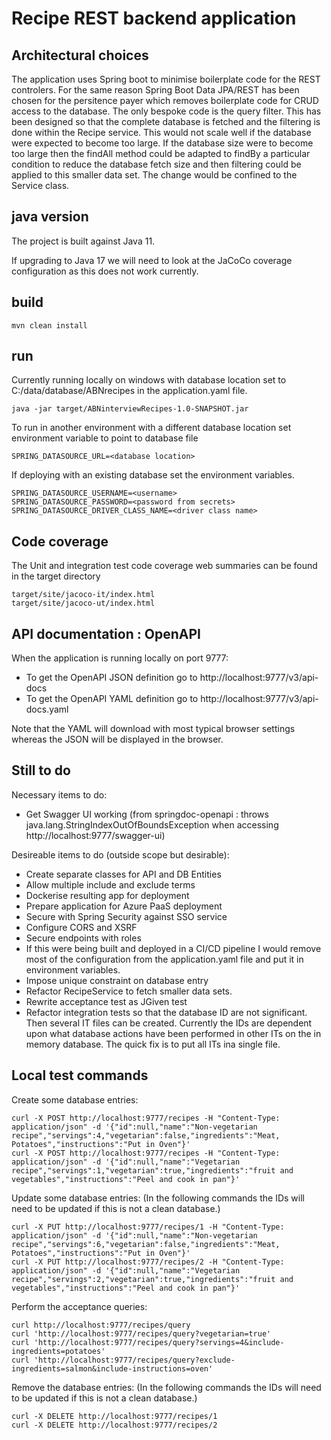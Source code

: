 # Recipe REST backend application

## Architectural choices
The application uses Spring boot to minimise boilerplate code for the REST controlers. For the same reason Spring Boot Data JPA/REST has been chosen for the persitence payer which removes boilerplate code for CRUD access to the database. The only bespoke code is the query filter. This has been designed so that the complete database is fetched and the filtering is done within the Recipe service. This would not scale well if the database were expected to become too large. If the database size were to become too large then the findAll method could be adapted to findBy a particular condition to reduce the database fetch size and then filtering could be applied to this smaller data set. The change would be confined to the Service class. 

## java version
The project is built against Java 11.

If upgrading to Java 17 we will need to look at the JaCoCo coverage configuration as this does not work currently.

## build
```
mvn clean install
```

## run
Currently running locally on windows with database location set to C:/data/database/ABNrecipes in the application.yaml file.

```
java -jar target/ABNinterviewRecipes-1.0-SNAPSHOT.jar
```
To run in another environment with a different database location set environment variable to point to database file
```
SPRING_DATASOURCE_URL=<database location>
```
If deploying with an existing database set the environment variables. 
```
SPRING_DATASOURCE_USERNAME=<username>
SPRING_DATASOURCE_PASSWORD=<password from secrets>
SPRING_DATASOURCE_DRIVER_CLASS_NAME=<driver class name>
```
## Code coverage
The Unit and integration test code coverage web summaries can be found in the target directory
```
target/site/jacoco-it/index.html
target/site/jacoco-ut/index.html
```
## API documentation : OpenAPI
When the application is running locally on port 9777:
- To get the OpenAPI JSON definition go to http://localhost:9777/v3/api-docs
- To get the OpenAPI YAML definition go to http://localhost:9777/v3/api-docs.yaml

Note that the YAML will download with most typical browser settings whereas the JSON will be displayed in the browser.

## Still to do
Necessary items to do:
- Get Swagger UI working (from springdoc-openapi : throws java.lang.StringIndexOutOfBoundsException when accessing http://localhost:9777/swagger-ui)

Desireable items to do (outside scope but desirable):
- Create separate classes for API and DB Entities
- Allow multiple include and exclude terms
- Dockerise resulting app for deployment
- Prepare application for Azure PaaS deployment
- Secure with Spring Security against SSO service
- Configure CORS and XSRF
- Secure endpoints with roles
- If this were being built and deployed in a CI/CD pipeline I would remove most of the configuration from the application.yaml file and put it in environment variables.
- Impose unique constraint on database entry
- Refactor RecipeService to fetch smaller data sets.
- Rewrite acceptance test as JGiven test
- Refactor integration tests so that the database ID are not significant. Then several IT files can be created. Currently the IDs are dependent upon what database actions have been performed in other ITs on the in memory database. The quick fix is to put all ITs ina single file.

## Local test commands
Create some database entries:
```
curl -X POST http://localhost:9777/recipes -H "Content-Type: application/json" -d '{"id":null,"name":"Non-vegetarian recipe","servings":4,"vegetarian":false,"ingredients":"Meat, Potatoes","instructions":"Put in Oven"}'
curl -X POST http://localhost:9777/recipes -H "Content-Type: application/json" -d '{"id":null,"name":"Vegetarian recipe","servings":1,"vegetarian":true,"ingredients":"fruit and vegetables","instructions":"Peel and cook in pan"}'
```
Update some database entries:
(In the following commands the IDs will need to be updated if this is not a clean database.)
```
curl -X PUT http://localhost:9777/recipes/1 -H "Content-Type: application/json" -d '{"id":null,"name":"Non-vegetarian recipe","servings":6,"vegetarian":false,"ingredients":"Meat, Potatoes","instructions":"Put in Oven"}'
curl -X PUT http://localhost:9777/recipes/2 -H "Content-Type: application/json" -d '{"id":null,"name":"Vegetarian recipe","servings":2,"vegetarian":true,"ingredients":"fruit and vegetables","instructions":"Peel and cook in pan"}'
```
Perform the acceptance queries:
```
curl http://localhost:9777/recipes/query
curl 'http://localhost:9777/recipes/query?vegetarian=true'
curl 'http://localhost:9777/recipes/query?servings=4&include-ingredients=potatoes'
curl 'http://localhost:9777/recipes/query?exclude-ingredients=salmon&include-instructions=oven'

```
Remove the database entries: (In the following commands the IDs will need to be updated if this is not a clean database.)
```
curl -X DELETE http://localhost:9777/recipes/1
curl -X DELETE http://localhost:9777/recipes/2
```
